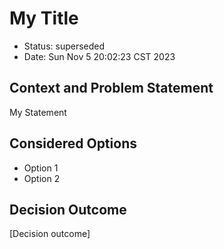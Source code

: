 # My Title

* Status: superseded
* Date: Sun Nov 5 20:02:23 CST 2023

## Context and Problem Statement

My Statement

## Considered Options

* Option 1
* Option 2

## Decision Outcome

[Decision outcome]
